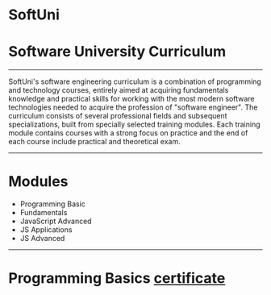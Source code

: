 # SoftUni
# Software University Curriculum
_________________________________________________________________________________________________________________________________________________________________
SoftUni's software engineering curriculum is a combination of programming and technology courses, entirely aimed at acquiring fundamentals knowledge and practical skills for working with the most modern software technologies needed to acquire the profession of "software engineer".
The curriculum consists of several professional fields and subsequent specializations, built from specially selected training modules. Each training module contains courses with a strong focus on practice and the end of each course include practical and theoretical exam.
____________________________________________________________________________________________________________________________________________________________________
# Modules
- Programming Basic
- Fundamentals
- JavaScript Advanced
 - JS Applications
 - JS Advanced
_____________________________________________________________________________________________________________________________________________________________________
# Programming Basics [certificate](https://softuni.bg/certificates/details/116675/db2e9630)
